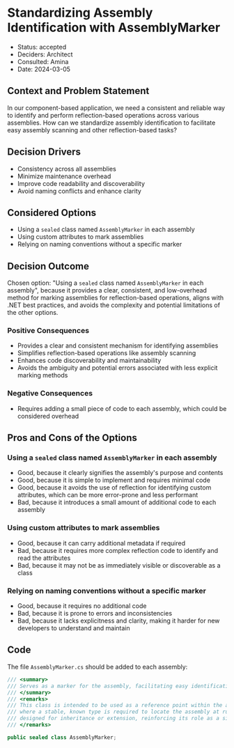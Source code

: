 # Standardizing Assembly Identification with AssemblyMarker

* Status: accepted
* Deciders: Architect
* Consulted: Amina
* Date: 2024-03-05

## Context and Problem Statement

In our component-based application, we need a consistent and reliable way to identify and perform reflection-based operations across various assemblies. How can we standardize assembly identification to facilitate easy assembly scanning and other reflection-based tasks?

## Decision Drivers

* Consistency across all assemblies
* Minimize maintenance overhead
* Improve code readability and discoverability
* Avoid naming conflicts and enhance clarity

## Considered Options

* Using a `sealed` class named `AssemblyMarker` in each assembly
* Using custom attributes to mark assemblies
* Relying on naming conventions without a specific marker

## Decision Outcome

Chosen option: "Using a `sealed` class named `AssemblyMarker` in each assembly", because it provides a clear, consistent, and low-overhead method for marking assemblies for reflection-based operations, aligns with .NET best practices, and avoids the complexity and potential limitations of the other options.

### Positive Consequences

* Provides a clear and consistent mechanism for identifying assemblies
* Simplifies reflection-based operations like assembly scanning
* Enhances code discoverability and maintainability
* Avoids the ambiguity and potential errors associated with less explicit marking methods

### Negative Consequences

* Requires adding a small piece of code to each assembly, which could be considered overhead

## Pros and Cons of the Options

### Using a `sealed` class named `AssemblyMarker` in each assembly

* Good, because it clearly signifies the assembly's purpose and contents
* Good, because it is simple to implement and requires minimal code
* Good, because it avoids the use of reflection for identifying custom attributes, which can be more error-prone and less performant
* Bad, because it introduces a small amount of additional code to each assembly

### Using custom attributes to mark assemblies

* Good, because it can carry additional metadata if required
* Bad, because it requires more complex reflection code to identify and read the attributes
* Bad, because it may not be as immediately visible or discoverable as a class

### Relying on naming conventions without a specific marker

* Good, because it requires no additional code
* Bad, because it is prone to errors and inconsistencies
* Bad, because it lacks explicitness and clarity, making it harder for new developers to understand and maintain

## Code

The file `AssemblyMarker.cs` should be added to each assembly:

```csharp
/// <summary>
/// Serves as a marker for the assembly, facilitating easy identification and reflection-based operations.
/// </summary>
/// <remarks>
/// This class is intended to be used as a reference point within the assembly for scenarios such as assembly scanning,
/// where a stable, known type is required to locate the assembly at runtime. The class is sealed to indicate it is not
/// designed for inheritance or extension, reinforcing its role as a simple marker.
/// </remarks>

public sealed class AssemblyMarker;
```
